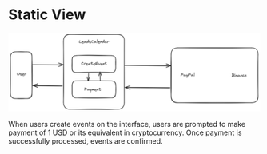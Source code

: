 # Static View

![static-view](./assets/LeadsCalendar.png)

When users create events on the interface, users are prompted to make payment of 1 USD or its equivalent in cryptocurrency. Once payment is successfully processed, events are confirmed.
